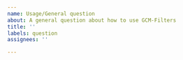```yaml
---
name: Usage/General question
about: A general question about how to use GCM-Filters
title: ''
labels: question
assignees: ''

---
```

